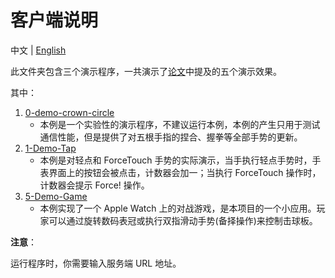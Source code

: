 # 客户端说明

中文 | [English](./README.md)

此文件夹包含三个演示程序，一共演示了[论文](../paper/main-cn.pdf)中提及的五个演示效果。

其中：

1. [0-demo-crown-circle](./0-demo-crown-circle)
    - 本例是一个实验性的演示程序，不建议运行本例，本例的产生只用于测试通信性能，但是提供了对五根手指的捏合、握拳等全部手势的更新。
2. [1-Demo-Tap](./1-Demo-Tap)
    - 本例是对轻点和 ForceTouch 手势的实际演示，当手执行轻点手势时，手表界面上的按钮会被点击，计数器会加一；当执行 ForceTouch 操作时，计数器会提示 Force! 操作。
3. [5-Demo-Game](./5-Demo-Game)
    - 本例实现了一个 Apple Watch 上的对战游戏，是本项目的一个小应用。玩家可以通过旋转数码表冠或执行双指滑动手势(备择操作)来控制击球板。

**注意**：

运行程序时，你需要输入服务端 URL 地址。

